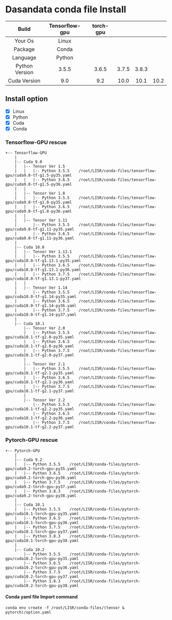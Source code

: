 # Dasandata conda file Install


| Build           | Tensorflow-gpu  | torch-gpu |         |         |         |
| :-------------: | :-------------: | :-------: | :-----: | :-----: | :-----: |
| Your Os         | Linux                                                 |||||
| Package         | Conda                                                 |||||
| Language        | Python                                                |||||
| Python Version  | 3.5.5           | 3.6.5     |  3.7.5  |  3.8.3  |         |
| Cuda Version    | 9.0             |  9.2      | 10.0    | 10.1    | 10.2    |

## Install option

- [x] Linux
- [x] Python
- [x] Cuda
- [x] Conda

### Tensorflow-GPU rescue

```
+-- Tensorflow-GPU
    |
    |-- Cuda 9.0
    |   |-- Tensor Ver 1.5
    |   |   |-- Python 3.5.5    /root/LISR/conda-files/tensorflow-gpu/cuda9.0-tf-g1.5-py35.yaml
    |   |   |-- Python 3.6.5    /root/LISR/conda-files/tensorflow-gpu/cuda9.0-tf-g1.5-py36.yaml
    |   |
    |   |-- Tensor Ver 1.8
    |   |   |-- Python 3.5.5    /root/LISR/conda-files/tensorflow-gpu/cuda9.0-tf-g1.8-py35.yaml
    |   |   |-- Python 3.6.5    /root/LISR/conda-files/tensorflow-gpu/cuda9.0-tf-g1.8-py36.yaml
    |   |
    |   |-- Tensor Ver 1.11
    |       |-- Python 3.5.5    /root/LISR/conda-files/tensorflow-gpu/cuda9.0-tf-g1.11-py35.yaml
    |       |-- Python 3.6.5    /root/LISR/conda-files/tensorflow-gpu/cuda9.0-tf-g1.11-py36.yaml
    |
    |-- Cuda 10.0        
    |   |-- Tensor Ver 1.13.1
    |   |   |-- Python 3.5.5    /root/LISR/conda-files/tensorflow-gpu/cuda10.0-tf-g1.13.1-py35.yaml
    |   |   |-- Python 3.6.5    /root/LISR/conda-files/tensorflow-gpu/cuda10.0-tf-g1.13.1-py36.yaml
    |   |   |-- Python 3.7.5    /root/LISR/conda-files/tensorflow-gpu/cuda10.0-tf-g1.13.1-py37.yaml
    |   |
    |   |-- Tensor Ver 1.14
    |       |-- Python 3.5.5    /root/LISR/conda-files/tensorflow-gpu/cuda10.0-tf-g1.14-py35.yaml
    |       |-- Python 3.6.5    /root/LISR/conda-files/tensorflow-gpu/cuda10.0-tf-g1.14-py36.yaml
    |       |-- Python 3.7.5    /root/LISR/conda-files/tensorflow-gpu/cuda10.0-tf-g1.14-py37.yaml
    |
    |-- Cuda 10.1
        |-- Tensor Ver 2.0
        |   |-- Python 3.5.5    /root/LISR/conda-files/tensorflow-gpu/cuda10.1-tf-g2.0-py35.yaml
        |   |-- Python 3.6.5    /root/LISR/conda-files/tensorflow-gpu/cuda10.1-tf-g2.0-py36.yaml
        |   |-- Python 3.7.5    /root/LISR/conda-files/tensorflow-gpu/cuda10.1-tf-g2.0-py37.yaml
        |
        |-- Tensor Ver 2.1
        |   |-- Python 3.5.5    /root/LISR/conda-files/tensorflow-gpu/cuda10.1-tf-g2.1-py35.yaml
        |   |-- Python 3.6.5    /root/LISR/conda-files/tensorflow-gpu/cuda10.1-tf-g2.1-py36.yaml
        |   |-- Python 3.7.5    /root/LISR/conda-files/tensorflow-gpu/cuda10.1-tf-g2.1-py37.yaml
        |
        |-- Tensor Ver 2.2
            |-- Python 3.5.5    /root/LISR/conda-files/tensorflow-gpu/cuda10.1-tf-g2.2-py35.yaml
            |-- Python 3.6.5    /root/LISR/conda-files/tensorflow-gpu/cuda10.1-tf-g2.2-py36.yaml
            |-- Python 3.7.5    /root/LISR/conda-files/tensorflow-gpu/cuda10.1-tf-g2.2-py37.yaml
```

### Pytorch-GPU rescue

```
+-- Pytorch-GPU
    |
    |-- Cuda 9.2
    |   |-- Python 3.5.5    /root/LISR/conda-files/pytorch-gpu/cuda9.2-torch-gpu-py35.yaml
    |   |-- Python 3.6.5    /root/LISR/conda-files/pytorch-gpu/cuda9.2-torch-gpu-py36.yaml
    |   |-- Python 3.7.5    /root/LISR/conda-files/pytorch-gpu/cuda9.2-torch-gpu-py37.yaml
    |   |-- Python 3.8.3    /root/LISR/conda-files/pytorch-gpu/cuda9.2-torch-gpu-py38.yaml
    |
    |-- Cuda 10.1
    |   |-- Python 3.5.5    /root/LISR/conda-files/pytorch-gpu/cuda10.1-torch-gpu-py35.yaml
    |   |-- Python 3.6.5    /root/LISR/conda-files/pytorch-gpu/cuda10.1-torch-gpu-py36.yaml
    |   |-- Python 3.7.5    /root/LISR/conda-files/pytorch-gpu/cuda10.1-torch-gpu-py37.yaml
    |   |-- Python 3.8.3    /root/LISR/conda-files/pytorch-gpu/cuda10.1-torch-gpu-py38.yaml
    |
    |-- Cuda 10.2
        |-- Python 3.5.5    /root/LISR/conda-files/pytorch-gpu/cuda10.2-torch-gpu-py35.yaml
        |-- Python 3.6.5    /root/LISR/conda-files/pytorch-gpu/cuda10.2-torch-gpu-py36.yaml
        |-- Python 3.7.5    /root/LISR/conda-files/pytorch-gpu/cuda10.2-torch-gpu-py37.yaml
        |-- Python 3.8.3    /root/LISR/conda-files/pytorch-gpu/cuda10.2-torch-gpu-py38.yaml
```

#### Conda yaml file Import command

```
conda env create -f /root/LISR/conda-files/(tensor & pytorch)/option.yaml
```
